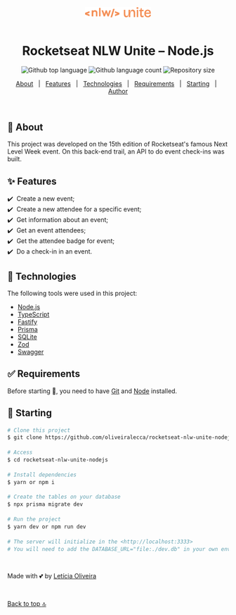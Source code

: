 <div align="center" id="top"> 
  <img src="./.github/logo-unite.svg" width="150" alt="Rocketseat NLW Unite" />
</div>

<br/>

<h1 align="center">Rocketseat NLW Unite – Node.js</h1>

<p align="center">
  <img alt="Github top language" src="https://img.shields.io/github/languages/top/oliveiralecca/rocketseat-nlw-unite-nodejs?color=56BEB8">

  <img alt="Github language count" src="https://img.shields.io/github/languages/count/oliveiralecca/rocketseat-nlw-unite-nodejs?color=56BEB8">

  <img alt="Repository size" src="https://img.shields.io/github/repo-size/oliveiralecca/rocketseat-nlw-unite-nodejs?color=56BEB8">
</p>

<p align="center">
  <a href="#dart-about">About</a> &#xa0; | &#xa0; 
  <a href="#sparkles-features">Features</a> &#xa0; | &#xa0;
  <a href="#rocket-technologies">Technologies</a> &#xa0; | &#xa0;
  <a href="#white_check_mark-requirements">Requirements</a> &#xa0; | &#xa0;
  <a href="#checkered_flag-starting">Starting</a> &#xa0; | &#xa0;
  <a href="https://github.com/oliveiralecca" target="_blank">Author</a>
</p>

<br>

## :dart: About ##

This project was developed on the 15th edition of Rocketseat's famous Next Level Week event. On this back-end trail, an API to do event check-ins was built.

## :sparkles: Features ##

:heavy_check_mark: &nbsp;Create a new event;\
:heavy_check_mark: &nbsp;Create a new attendee for a specific event;\
:heavy_check_mark: &nbsp;Get information about an event;\
:heavy_check_mark: &nbsp;Get an event attendees;\
:heavy_check_mark: &nbsp;Get the attendee badge for event;\
:heavy_check_mark: &nbsp;Do a check-in in an event.

## :rocket: Technologies ##

The following tools were used in this project:

- [Node.js](https://nodejs.org/en)
- [TypeScript](https://www.typescriptlang.org/)
- [Fastify](https://fastify.dev/)
- [Prisma](https://www.prisma.io/)
- [SQLite](https://www.sqlite.org/)
- [Zod](https://zod.dev/)
- [Swagger](https://swagger.io/)

## :white_check_mark: Requirements ##

Before starting :checkered_flag:, you need to have [Git](https://git-scm.com) and [Node](https://nodejs.org/en/) installed.

## :checkered_flag: Starting ##

```bash
# Clone this project
$ git clone https://github.com/oliveiralecca/rocketseat-nlw-unite-nodejs

# Access
$ cd rocketseat-nlw-unite-nodejs

# Install dependencies
$ yarn or npm i

# Create the tables on your database
$ npx prisma migrate dev

# Run the project
$ yarn dev or npm run dev

# The server will initialize in the <http://localhost:3333>
# You will need to add the DATABASE_URL="file:./dev.db" in your own env file
```

&#xa0;

Made with 💕 by <a href="https://github.com/oliveiralecca" target="_blank">Letícia Oliveira</a>

&#xa0;

<a href="#top">Back to top :top:</a>
